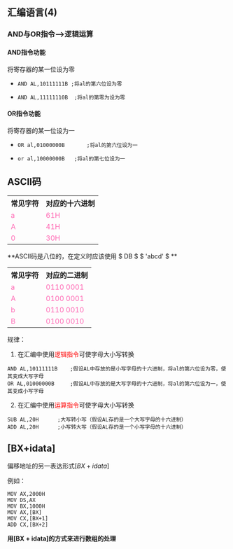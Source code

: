 ## 汇编语言(4)

### AND与OR指令——>逻辑运算

#### AND指令功能

将寄存器的某一位设为零

*  ```assembly
   AND AL,10111111B	;将al的第六位设为零
   ```

* ``` assembly
  AND AL,11111110B	;将al的第零为设为零
  ```

#### OR指令功能

将寄存器的某一位设为一

* ```assembly
  OR al,01000000B		;将al的第六位设为一
  ```

* ```assembly
  or al,10000000B 	;将al的第七位设为一
  ```

## ASCII码

<table><tbody>
    <tr>
        <th>常见字符</th><th>对应的十六进制</th>
    </tr>
    <tr>
        <td><font color="Hotpink">a</font></td>
        <td><font color="Hotpink">61H</font></td>
    </tr>
    <tr>
        <td><font color="Hotpink">A</font></td>
        <td><font color="Hotpink">41H</font></td>
    </tr>
    <tr>
        <td><font color="Hotpink">0</font></td>
        <td><font color="Hotpink">30H</font></td>
    </tr>
</tbody></table>

**ASCII码是八位的，在定义时应该使用 $ DB $   $ 'abcd' $ **

<table><tbody>
    <tr>
        <th>常见字符</th><th>对应的二进制</th>
    </tr>
    <tr>
        <td><font color="Hotpink">a</font></td>
        <td><font color="Hotpink">0110 0001</font></td>
    </tr>
    <tr>
        <td><font color="Hotpink">A</font></td>
        <td><font color="Hotpink">0100 0001</font></td>
    </tr>
    <tr>
        <td><font color="Hotpink">b</font></td>
        <td><font color="Hotpink">0110 0010</font></td>
    </tr>
    <tr>
        <td><font color="Hotpink">B</font></td>
        <td><font color="Hotpink">0100 0010</font></td>
    </tr>
</tbody></table>

规律：

1. 在汇编中使用<font color = red>逻辑指令</font>可使字母大小写转换

```assembly
AND AL,10111111B	;假设AL中存放的是小写字母的十六进制，将al的第六位设为零，使其变成大写字母
OR AL,01000000B		;假设AL中存放的是大写字母的十六进制，将al的第六位设为一，使其变成小写字母
```

2. 在汇编中使用<font color = red>运算指令</font>可使字母大小写转换

```assembly
SUB AL,20H		;大写转小写（假设AL存的是一个大写字母的十六进制）
ADD AL,20H		;小写转大写（假设AL存的是一个小写字母的十六进制）
```

## [BX+idata]

偏移地址的另一表达形式$[BX+idata]$

例如：

```assembly
MOV AX,2000H
MOV DS,AX 	 
MOV BX,1000H
MOV AX,[BX]
MOV CX,[BX+1]
ADD CX,[BX+2]
```

**用[BX + idata]的方式来进行数组的处理**
